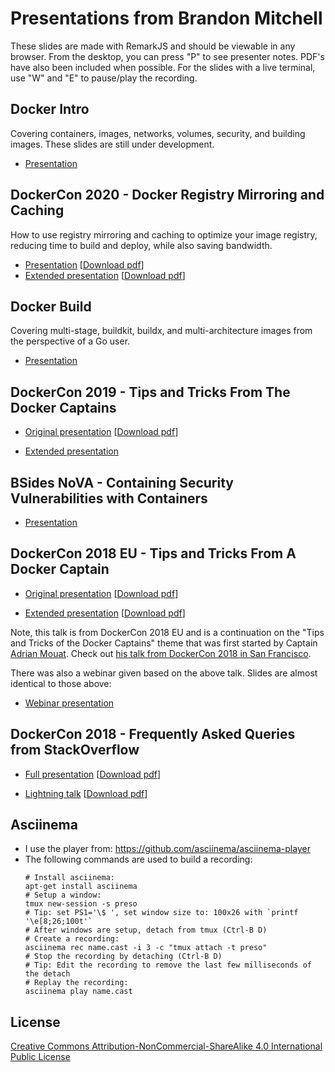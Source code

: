 # Presentations from Brandon Mitchell

These slides are made with RemarkJS and should be viewable in any browser. From
the desktop, you can press "P" to see presenter notes. PDF's have also been
included when possible. For the slides with a live terminal, use "W" and "E" to
pause/play the recording.

## Docker Intro

Covering containers, images, networks, volumes, security, and building images.
These slides are still under development.

- [Presentation](https://sudo-bmitch.github.io/presentations/docker-intro/presentation.html)


## DockerCon 2020 - Docker Registry Mirroring and Caching

How to use registry mirroring and caching to optimize your image registry,
reducing time to build and deploy, while also saving bandwidth.

- [Presentation](https://sudo-bmitch.github.io/presentations/registry/presentation.html)
  [[Download pdf](https://sudo-bmitch.github.io/presentations/registry/presentation.pdf)]
- [Extended presentation](https://sudo-bmitch.github.io/presentations/registry/presentation-extended.html)
  [[Download pdf](https://sudo-bmitch.github.io/presentations/registry/presentation-extended.pdf)]


## Docker Build

Covering multi-stage, buildkit, buildx, and multi-architecture images from the
perspective of a Go user.

- [Presentation](https://sudo-bmitch.github.io/presentations/docker-build/presentation.html)

## DockerCon 2019 - Tips and Tricks From The Docker Captains

- [Original presentation](https://sudo-bmitch.github.io/presentations/dc2019/tips-and-tricks-of-the-captains.html)
  [[Download pdf](https://sudo-bmitch.github.io/presentations/dc2019/tips-and-tricks-of-the-captains.pdf)]

- [Extended presentation](https://sudo-bmitch.github.io/presentations/dc2019/tips-and-tricks-of-the-captains-extended.html)

## BSides NoVA - Containing Security Vulnerabilities with Containers

- [Presentation](https://sudo-bmitch.github.io/presentations/bsides-nova/presentation.html)

## DockerCon 2018 EU - Tips and Tricks From A Docker Captain

- [Original presentation](https://sudo-bmitch.github.io/presentations/dc2018eu/tips-and-tricks-of-the-captains.html)
  [[Download pdf](https://sudo-bmitch.github.io/presentations/dc2018eu/tips-and-tricks-of-the-captains.pdf)]

- [Extended presentation](https://sudo-bmitch.github.io/presentations/dc2018eu/tips-and-tricks-of-the-captains-extended.html)
  [[Download pdf](https://sudo-bmitch.github.io/presentations/dc2018eu/tips-and-tricks-of-the-captains-extended.pdf)]

Note, this talk is from DockerCon 2018 EU and is a continuation on the
"Tips and Tricks of the Docker Captains" theme that was first started by
Captain [Adrian Mouat](https://twitter.com/adrianmouat). Check out [his talk
from DockerCon 2018 in San Francisco](https://drive.google.com/file/d/1RBAl2PfTnn-IZWzQEoiISaXh4GQOpjxL/view).

There was also a webinar given based on the above talk. Slides are almost identical to those above:
- [Webinar presentation](https://sudo-bmitch.github.io/presentations-webinar-20181212/dc2018eu/tips-and-tricks-of-the-captains.html)

## DockerCon 2018 - Frequently Asked Queries from StackOverflow

- [Full presentation](https://sudo-bmitch.github.io/presentations/dc2018/faq-stackoverflow.html)
  [[Download pdf](https://sudo-bmitch.github.io/presentations/dc2018/faq-stackoverflow.pdf)]

- [Lightning talk](https://sudo-bmitch.github.io/presentations/dc2018/faq-stackoverflow-lightning.html)
  [[Download pdf](https://sudo-bmitch.github.io/presentations/dc2018/faq-stackoverflow-lightning.pdf)]

## Asciinema

- I use the player from: https://github.com/asciinema/asciinema-player
- The following commands are used to build a recording:
  ```
  # Install asciinema:
  apt-get install asciinema
  # Setup a window:
  tmux new-session -s preso
  # Tip: set PS1='\$ ', set window size to: 100x26 with `printf '\e[8;26;100t'`
  # After windows are setup, detach from tmux (Ctrl-B D)
  # Create a recording:
  asciinema rec name.cast -i 3 -c "tmux attach -t preso"
  # Stop the recording by detaching (Ctrl-B D)
  # Tip: Edit the recording to remove the last few milliseconds of the detach
  # Replay the recording:
  asciinema play name.cast
  ```

## License

[Creative Commons Attribution-NonCommercial-ShareAlike 4.0 International Public
License](LICENSE)

